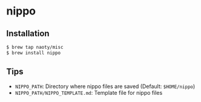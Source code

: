 # nippo

## Installation

```sh
$ brew tap naoty/misc
$ brew install nippo
```

## Tips
* `NIPPO_PATH`: Directory where nippo files are saved (Default: `$HOME/nippo`)
* `NIPPO_PATH/NIPPO_TEMPLATE.md`: Template file for nippo files
